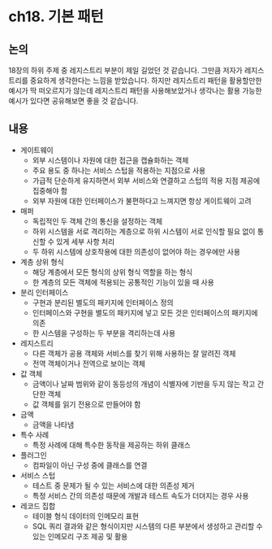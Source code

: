 # ch18. 기본 패턴

## 논의

18장의 하위 주제 중 레지스트리 부분이 제일 길었던 것 같습니다. 그만큼 저자가 레지스트리를 중요하게 생각한다는 느낌을 받았습니다.
하지만 레지스트리 패턴을 활용할만한 예시가 딱 떠오르지가 않는데 레지스트리 패턴을 사용해보았거나 생각나는 활용 가능한 예시가 있다면 공유해보면 좋을 것 같습니다.

## 내용

- 게이트웨이
  - 외부 시스템이나 자원에 대한 접근을 캡슐화하는 객체
  - 주요 용도 중 하나는 서비스 스텁을 적용하는 지점으로 사용
  - 가급적 단순하게 유지하면서 외부 서비스와 연결하고 스텁의 적용 지점 제공에 집중해야 함
  - 외부 자원에 대한 인터페이스가 불편하다고 느껴지면 항상 게이트웨이 고려
- 매퍼
  - 독립적인 두 객체 간의 통신을 설정하는 객체
  - 하위 시스템을 서로 격리하는 계층으로 하위 시스템이 서로 인식할 필요 없이 통신할 수 있게 세부 사항 처리
  - 두 하위 시스템에 상호작용에 대한 의존성이 없어야 하는 경우에만 사용
- 계층 상위 형식
  - 해당 계층에서 모든 형식의 상위 형식 역할을 하는 형식
  - 한 계층의 모든 객체에 적용되는 공통적인 기능이 있을 때 사용
- 분리 인터페이스
  - 구현과 분리된 별도의 패키지에 인터페이스 정의
  - 인터페이스와 구현을 별도의 패키지에 넣고 모든 것은 인터페이스의 패키지에 의존
  - 한 시스템을 구성하는 두 부분을 격리하는데 사용
- 레지스트리
  - 다른 객체가 공용 객체와 서비스를 찾기 위해 사용하는 잘 알려진 객체
  - 전역 객체이거나 전역으로 보이는 객체
- 값 객체
  - 금액이나 날짜 범위와 같이 동등성의 개념이 식별자에 기반을 두지 않는 작고 간단한 객체
  - 값 객체를 읽기 전용으로 만들어야 함
- 금액
  - 금액을 나타냄
- 특수 사례
  - 특정 사례에 대해 특수한 동작을 제공하는 하위 클래스
- 플러그인
  - 컴파일이 아닌 구성 중에 클래스를 연결
- 서비스 스텁
  - 테스트 중 문제가 될 수 있는 서비스에 대한 의존성 제거
  - 특정 서비스 간의 의존성 때문에 개발과 테스트 속도가 더뎌지는 경우 사용
- 레코드 집합
  - 테이블 형식 데이터의 인메모리 표현
  - SQL 쿼리 결과와 같은 형식이지만 시스템의 다른 부분에서 생성하고 관리할 수 있는 인메모리 구조 제공 및 활용
